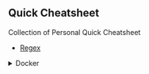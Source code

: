 ## Quick Cheatsheet

Collection of Personal Quick Cheatsheet


- [Regex](./REGEX.md)




<details>
<summary>Docker</summary><br> 

1. Stop & remove all containers, volumes, and images in Docker

```bash
docker stop $(docker ps -aq) 2>/dev/null; docker system prune -af --volumes
```

2. Build the image again and recreate the service in a single command using the specified Docker Compose file:
```
docker compose -f docker-compose-staging.yml up -d --build --force-recreate nixopus-staging-api
```

3. Restart the container
```
docker compose -f docker-compose-staging.yml up -d --force-recreate service
```



</details>
